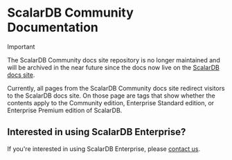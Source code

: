 # ScalarDB Community Documentation

> [!IMPORTANT]
>
> The ScalarDB Community docs site repository is no longer maintained and will be archived in the near future since the docs now live on the [ScalarDB docs site](https://scalardb.scalar-labs.com/docs/).
>
> Currently, all pages from the ScalarDB Community docs site redirect visitors to the ScalarDB docs site. On those page are tags that show whether the contents apply to the Community edition, Enterprise Standard edition, or Enterprise Premium edition of ScalarDB.

## Interested in using ScalarDB Enterprise?

If you're interested in using ScalarDB Enterprise, please [contact us](https://www.scalar-labs.com/contact).
